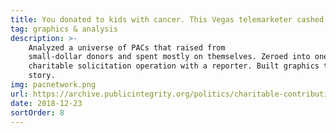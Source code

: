 ```yaml
---
title: You donated to kids with cancer. This Vegas telemarketer cashed in.
tag: graphics & analysis
description: >-
    Analyzed a universe of PACs that raised from
    small-dollar donors and spent mostly on themselves. Zeroed into one telemarketer's
    charitable solicitation operation with a reporter. Built graphics to tell the
    story.
img: pacnetwork.png
url: https://archive.publicintegrity.org/politics/charitable-contributions/
date: 2018-12-23
sortOrder: 8
---
```


